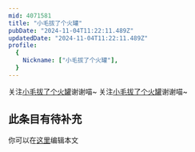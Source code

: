 ```yaml
---
mid: 4071581
title: "小毛拔了个火罐"
pubDate: "2024-11-04T11:22:11.489Z"
updatedDate: "2024-11-04T11:22:11.489Z"
profile:
  {
    Nickname: ["小毛拔了个火罐"],
  }
---
```


关注[小毛拔了个火罐](https://space.bilibili.com/4071581)谢谢喵~ 关注[小毛拔了个火罐](https://space.bilibili.com/4071581)谢谢喵~

## 此条目有待补充
你可以在[这里](https://github.com/Yuhanawa/VTuber.ICU-Content/edit/master/v/小毛拔了个火罐/index.md)编辑本文
